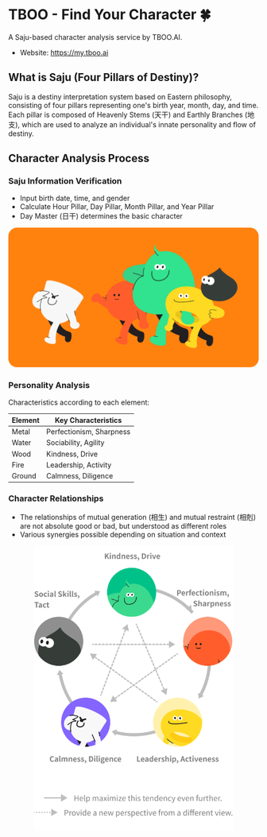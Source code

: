 # TBOO - Find Your Character 🍀

A Saju-based character analysis service by TBOO.AI.

- Website: https://my.tboo.ai

## What is Saju (Four Pillars of Destiny)?

Saju is a destiny interpretation system based on Eastern philosophy, consisting of four pillars representing one's birth year, month, day, and time. Each pillar is composed of Heavenly Stems (天干) and Earthly Branches (地支), which are used to analyze an individual's innate personality and flow of destiny.

## Character Analysis Process

### Saju Information Verification

- Input birth date, time, and gender
- Calculate Hour Pillar, Day Pillar, Month Pillar, and Year Pillar
- Day Master (日干) determines the basic character

![character group](./public/images/group.png)

### Personality Analysis

Characteristics according to each element:

| Element | Key Characteristics      |
| ------- | ------------------------ |
| Metal   | Perfectionism, Sharpness |
| Water   | Sociability, Agility     |
| Wood    | Kindness, Drive          |
| Fire    | Leadership, Activity     |
| Ground  | Calmness, Diligence      |

### Character Relationships

- The relationships of mutual generation (相生) and mutual restraint (相剋) are not absolute good or bad, but understood as different roles
- Various synergies possible depending on situation and context

<div style="text-align: center">
    <img src="./public/images/mypage/perspective_en.png" width="400" alt="perspective">
</div>
